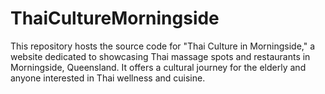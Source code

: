 # ThaiCultureMorningside
This repository hosts the source code for "Thai Culture in Morningside," a website dedicated to showcasing Thai massage spots and restaurants in Morningside, Queensland. It offers a cultural journey for the elderly and anyone interested in Thai wellness and cuisine. 
